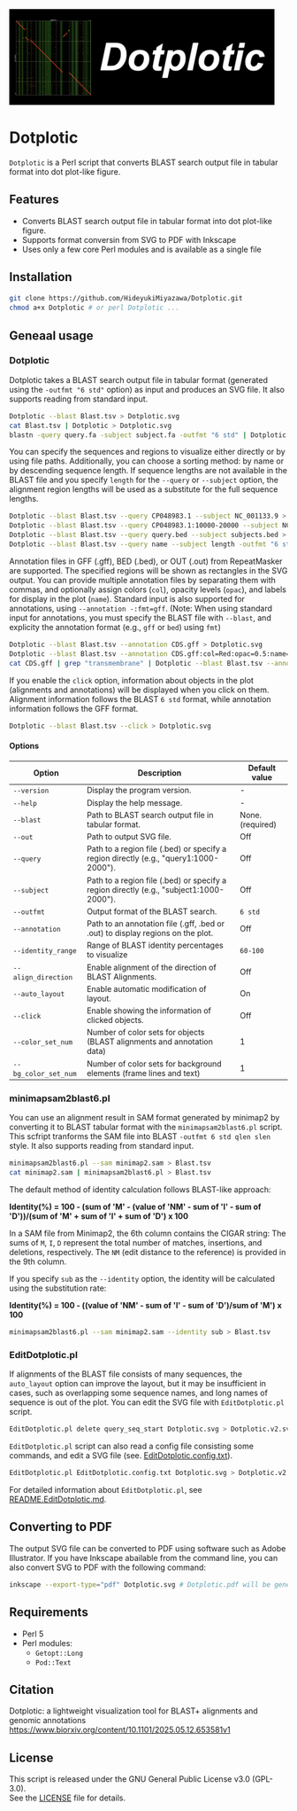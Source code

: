<img alot="logo" src="./docs/logo.png" width="480">

# Dotplotic

`Dotplotic` is a Perl script that converts BLAST search output file in tabular format into dot plot-like figure.  

## Features

- Converts BLAST search output file in tabular format into dot plot-like figure.
- Supports format conversin from SVG to PDF with Inkscape
- Uses only a few core Perl modules and is available as a single file

## Installation

```bash
git clone https://github.com/HideyukiMiyazawa/Dotplotic.git
chmod a+x Dotplotic # or perl Dotplotic ...
```

## Geneaal usage

### Dotplotic
Dotplotic takes a BLAST search output file in tabular format (generated using the `-outfmt "6 std"` option) as input and produces an SVG file. It also supports reading from standard input.

```bash
Dotplotic --blast Blast.tsv > Dotplotic.svg
cat Blast.tsv | Dotplotic > Dotplotic.svg
blastn -query query.fa -subject subject.fa -outfmt "6 std" | Dotplotic > Dotplotic.svg
```

You can specify the sequences and regions to visualize either directly or by using file paths. Additionally, you can choose a sorting method: by name or by descending sequence length. If sequence lengths are not available in the BLAST file and you specify `length` for the `--query` or `--subject` option, the alignment region lengths will be used as a substitute for the full sequence lengths.
```bash
Dotplotic --blast Blast.tsv --query CP048983.1 --subject NC_001133.9 > Dotplotic.svg
Dotplotic --blast Blast.tsv --query CP048983.1:10000-20000 --subject NC_001133.9:10000-20000 > Dotplotic.svg
Dotplotic --blast Blast.tsv --query query.bed --subject subjects.bed > Dotplotic.svg
Dotplotic --blast Blast.tsv --query name --subject length -outfmt "6 std qlen slen" > Dotplotic.svg
```

Annotation files in GFF (.gff), BED (.bed), or OUT (.out) from RepeatMasker are supported. The specified regions will be shown as rectangles in the SVG output. You can provide multiple annotation files by separating them with commas, and optionally assign colors (`col`), opacity levels (`opac`), and labels for display in the plot (`name`). Standard input is also supported for annotations, using `--annotation -:fmt=gff`. (Note: When using standard input for annotations, you must specify the BLAST file with `--blast`, and explicity the annotation format (e.g., `gff` or `bed`) using `fmt`)
```bash
Dotplotic --blast Blast.tsv --annotation CDS.gff > Dotplotic.svg
Dotplotic --blast Blast.tsv --annotation CDS.gff:col=Red:opac=0.5:name=CDS,tRNA.gff:col=22FF33:opac=0.5 > Dotplotic.svg
cat CDS.gff | grep "transmembrane" | Dotplotic --blast Blast.tsv --annotation -:fmt=gff:name=transmembrane > Dotplotic.svg
```


If you enable the `click` option, information about objects in the plot (alignments and annotations) will be displayed when you click on them.
Alignment information follows the BLAST `6 std` format, while annotation information follows the GFF format.
```bash
Dotplotic --blast Blast.tsv --click > Dotplotic.svg
```

#### Options

| Option                | Description|Default value|
|-----------------------|------------|-------------|
| `--version`           | Display the program version.| - |
| `--help`              | Display the help message.| - |
| `--blast`             | Path to BLAST search output file in tabular format.| None.(required)|
| `--out`               | Path to output SVG file.| Off|
| `--query`             | Path to a region file (.bed) or specify a region directly (e.g., "query1:1000-2000").|Off|
| `--subject`           | Path to a region file (.bed) or specify a region directly (e.g., "subject1:1000-2000").|Off|
| `--outfmt`            | Output format of the BLAST search.|`6 std`|
| `--annotation`        | Path to an annotation file (.gff, .bed or .out) to display regions on the plot.|Off|
| `--identity_range`    | Range of BLAST identity percentages to visualize|`60-100`|
| `--align_direction`   | Enable alignment of the direction of BLAST Alignments.|Off|
| `--auto_layout`       | Enable automatic modification of layout.|On|
| `--click`             | Enable showing the information of clicked objects.|Off|
| `--color_set_num`     | Number of color sets for objects (BLAST alignments and annotation data)|1|
| `--bg_color_set_num`  | Number of color sets for background elements (frame lines and text)|1|


### minimapsam2blast6.pl
You can use an alignment result in SAM format generated by minimap2 by converting it to BLAST tabular format with the `minimapsam2blast6.pl` script. This scfript tranforms the SAM file into BLAST `-outfmt 6 std qlen slen` style. It also supports reading from standard input.

```bash
minimapsam2blast6.pl --sam minimap2.sam > Blast.tsv
cat minimap2.sam | minimapsam2blast6.pl > Blast.tsv
```


The default method of identity calculation follows BLAST-like approach:


**Identity(%) = 100 - (sum of 'M' - (value of 'NM' - sum of 'I' - sum of 'D'))/(sum of 'M' + sum of 'I' + sum of 'D') x 100**


In a SAM file from Minimap2, the 6th column contains the CIGAR string: The sums of `M`, `I`, `D` represent the total number of matches, insertions, and deletions, respectively. The `NM` (edit distance to the reference) is provided in the 9th column.

If you specify `sub` as the `--identity` option, the identity will be calculated using the substitution rate:


**Identity(%) = 100 - ((value of 'NM' - sum of 'I' - sum of 'D')/sum of 'M') x 100**


```bash
minimapsam2blast6.pl --sam minimap2.sam --identity sub > Blast.tsv
```


### EditDotplotic.pl
If alignments of the BLAST file consists of many sequences, the `auto_layout` option can improve the layout, but it may be insufficient in cases, such as overlapping some sequence names, and long names of sequence is out of the plot. You can edit the SVG file with `EditDotplotic.pl` script.

```bash
EditDotplotic.pl delete query_seq_start Dotplotic.svg > Dotplotic.v2.svg
```

`EditDotplotic.pl` script can also read a config file consisting some commands, and edit a SVG file (see. [EditDotplotic.config.txt](./docs/EditDotplotic.config.txt)).

```bash
EditDotplotic.pl EditDotplotic.config.txt Dotplotic.svg > Dotplotic.v2.svg
```

For detailed information about `EditDotplotic.pl`, see [README.EditDotplotic.md](./docs/README.EditDotplotic.md).



## Converting to PDF

The output SVG file can be converted to PDF using software such as Adobe Illustrator. If you have Inkscape abailable from the command line, you can also convert SVG to PDF with the following command:

```bash
inkscape --export-type="pdf" Dotplotic.svg # Dotplotic.pdf will be generated
```

## Requirements

- Perl 5
- Perl modules:
  - `Getopt::Long`
  - `Pod::Text`


## Citation

Dotplotic: a lightweight visualization tool for BLAST+ alignments and genomic annotations
https://www.biorxiv.org/content/10.1101/2025.05.12.653581v1


## License

This script is released under the GNU General Public License v3.0 (GPL-3.0).  
See the [LICENSE](./LICENSE) file for details.

